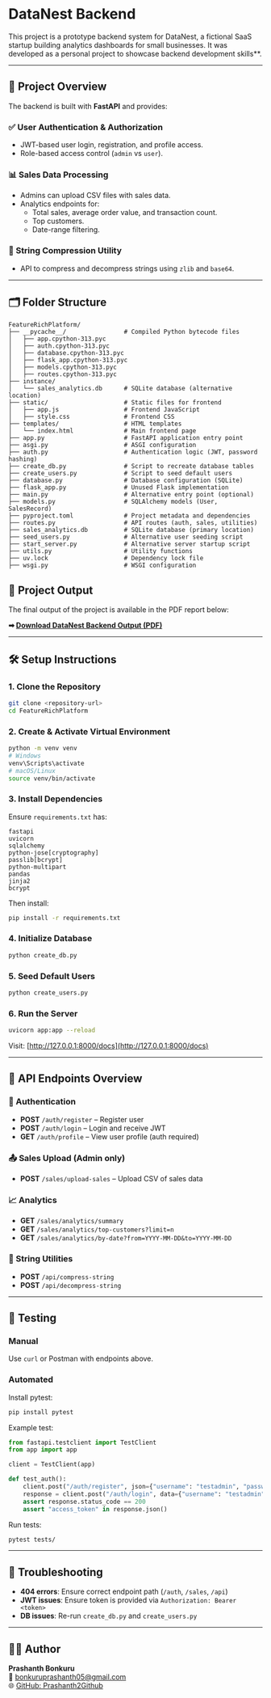 # DataNest Backend 

This project is a prototype backend system for DataNest, a fictional SaaS startup building analytics dashboards for small businesses. It was developed as a personal project to showcase backend development skills**.

---

## 🚀 Project Overview

The backend is built with **FastAPI** and provides:

### ✅ User Authentication & Authorization
- JWT-based user login, registration, and profile access.
- Role-based access control (`admin` vs `user`).

### 📊 Sales Data Processing
- Admins can upload CSV files with sales data.
- Analytics endpoints for:
  - Total sales, average order value, and transaction count.
  - Top customers.
  - Date-range filtering.

### 🧬 String Compression Utility
- API to compress and decompress strings using `zlib` and `base64`.

---

## 🗂️ Folder Structure

```
FeatureRichPlatform/
├── __pycache__/                # Compiled Python bytecode files
│   ├── app.cpython-313.pyc
│   ├── auth.cpython-313.pyc
│   ├── database.cpython-313.pyc
│   ├── flask_app.cpython-313.pyc
│   ├── models.cpython-313.pyc
│   ├── routes.cpython-313.pyc
├── instance/
│   └── sales_analytics.db      # SQLite database (alternative location)
├── static/                     # Static files for frontend
│   ├── app.js                  # Frontend JavaScript
│   ├── style.css               # Frontend CSS
├── templates/                  # HTML templates
│   └── index.html              # Main frontend page
├── app.py                      # FastAPI application entry point
├── asgi.py                     # ASGI configuration
├── auth.py                     # Authentication logic (JWT, password hashing)
├── create_db.py                # Script to recreate database tables
├── create_users.py             # Script to seed default users
├── database.py                 # Database configuration (SQLite)
├── flask_app.py                # Unused Flask implementation
├── main.py                     # Alternative entry point (optional)
├── models.py                   # SQLAlchemy models (User, SalesRecord)
├── pyproject.toml              # Project metadata and dependencies
├── routes.py                   # API routes (auth, sales, utilities)
├── sales_analytics.db          # SQLite database (primary location)
├── seed_users.py               # Alternative user seeding script
├── start_server.py             # Alternative server startup script
├── utils.py                    # Utility functions
├── uv.lock                     # Dependency lock file
├── wsgi.py                     # WSGI configuration
```

## 📄 Project Output

The final output of the project is available in the PDF report below:

**➡ [Download DataNest Backend Output (PDF)](./DataNest%20Backend%20Output.pdf)**

---

## 🛠️ Setup Instructions

### 1. Clone the Repository

```bash
git clone <repository-url>
cd FeatureRichPlatform
```

### 2. Create & Activate Virtual Environment

```bash
python -m venv venv
# Windows
venv\Scripts\activate
# macOS/Linux
source venv/bin/activate
```

### 3. Install Dependencies

Ensure `requirements.txt` has:
```
fastapi
uvicorn
sqlalchemy
python-jose[cryptography]
passlib[bcrypt]
python-multipart
pandas
jinja2
bcrypt
```

Then install:
```bash
pip install -r requirements.txt
```

### 4. Initialize Database

```bash
python create_db.py
```

### 5. Seed Default Users

```bash
python create_users.py
```

### 6. Run the Server

```bash
uvicorn app:app --reload
```

Visit: [http://127.0.0.1:8000/docs](http://127.0.0.1:8000/docs)

---

## 📡 API Endpoints Overview

### 🔐 Authentication

- **POST** `/auth/register` – Register user
- **POST** `/auth/login` – Login and receive JWT
- **GET** `/auth/profile` – View user profile (auth required)

### 📤 Sales Upload (Admin only)

- **POST** `/sales/upload-sales` – Upload CSV of sales data

### 📈 Analytics

- **GET** `/sales/analytics/summary`
- **GET** `/sales/analytics/top-customers?limit=n`
- **GET** `/sales/analytics/by-date?from=YYYY-MM-DD&to=YYYY-MM-DD`

### 🔄 String Utilities

- **POST** `/api/compress-string`
- **POST** `/api/decompress-string`

---

## 🧪 Testing

### Manual
Use `curl` or Postman with endpoints above.

### Automated

Install pytest:
```bash
pip install pytest
```

Example test:
```python
from fastapi.testclient import TestClient
from app import app

client = TestClient(app)

def test_auth():
    client.post("/auth/register", json={"username": "testadmin", "password": "testpass", "role": "admin"})
    response = client.post("/auth/login", data={"username": "testadmin", "password": "testpass"})
    assert response.status_code == 200
    assert "access_token" in response.json()
```

Run tests:
```bash
pytest tests/
```

---

## 🧰 Troubleshooting

- **404 errors**: Ensure correct endpoint path (`/auth`, `/sales`, `/api`)
- **JWT issues**: Ensure token is provided via `Authorization: Bearer <token>`
- **DB issues**: Re-run `create_db.py` and `create_users.py`

---

## 👨‍💻 Author

**Prashanth Bonkuru**  
📧 bonkuruprashanth05@gmail.com  
🌐 [GitHub: Prashanth2Github](https://github.com/Prashanth2Github)

